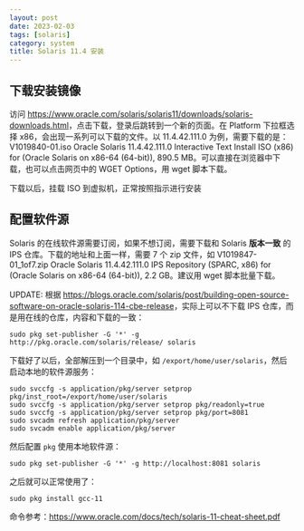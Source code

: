 ```yaml
---
layout: post
date: 2023-02-03
tags: [solaris]
category: system
title: Solaris 11.4 安装
---
```


## 下载安装镜像

访问 <https://www.oracle.com/solaris/solaris11/downloads/solaris-downloads.html>，点击下载，登录后跳转到一个新的页面。在 Platform 下拉框选择 x86，会出现一系列可以下载的文件。以 11.4.42.111.0 为例，需要下载的是：V1019840-01.iso Oracle Solaris 11.4.42.111.0 Interactive Text Install ISO (x86) for (Oracle Solaris on x86-64 (64-bit)), 890.5 MB。可以直接在浏览器中下载，也可以点击网页中的 WGET Options，用 wget 脚本下载。

下载以后，挂载 ISO 到虚拟机，正常按照指示进行安装

## 配置软件源

Solaris 的在线软件源需要订阅，如果不想订阅，需要下载和 Solaris **版本一致** 的 IPS 仓库。下载的地址和上面一样，需要 7 个 zip 文件，如 V1019847-01_1of7.zip Oracle Solaris 11.4.42.111.0 IPS Repository (SPARC, x86) for (Oracle Solaris on x86-64 (64-bit)), 2.2 GB。建议用 wget 脚本批量下载。

UPDATE: 根据 <https://blogs.oracle.com/solaris/post/building-open-source-software-on-oracle-solaris-114-cbe-release>，实际上可以不下载 IPS 仓库，而是用在线的仓库，内容和下载的一致：

```shell
sudo pkg set-publisher -G '*' -g http://pkg.oracle.com/solaris/release/ solaris
```

下载好了以后，全部解压到一个目录中，如 `/export/home/user/solaris`，然后启动本地的软件源服务：

```shell
sudo svccfg -s application/pkg/server setprop pkg/inst_root=/export/home/user/solaris
sudo svccfg -s application/pkg/server setprop pkg/readonly=true
sudo svccfg -s application/pkg/server setprop pkg/port=8081
sudo svcadm refresh application/pkg/server
sudo svcadm enable application/pkg/server
```

然后配置 `pkg` 使用本地软件源：

```shell
sudo pkg set-publisher -G '*' -g http://localhost:8081 solaris
```

之后就可以正常使用了：

```shell
sudo pkg install gcc-11
```

命令参考：<https://www.oracle.com/docs/tech/solaris-11-cheat-sheet.pdf>



